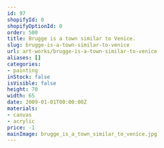```yaml
---
id: 97
shopifyId: 0
shopifyOptionId: 0
order: 500
title: Brugge is a town similar to Venice.
slug: brugge-is-a-town-similar-to-venice
url: art-works/brugge-is-a-town-similar-to-venice
aliases: []
categories:
- painting
inStock: false
isVisible: false
height: 70
width: 65
date: 2009-01-01T00:00:00Z
materials:
- canvas
- acrylic
price: -1
mainImage: brugge_is_a_town_similar_to_venice.jpg
---
```


